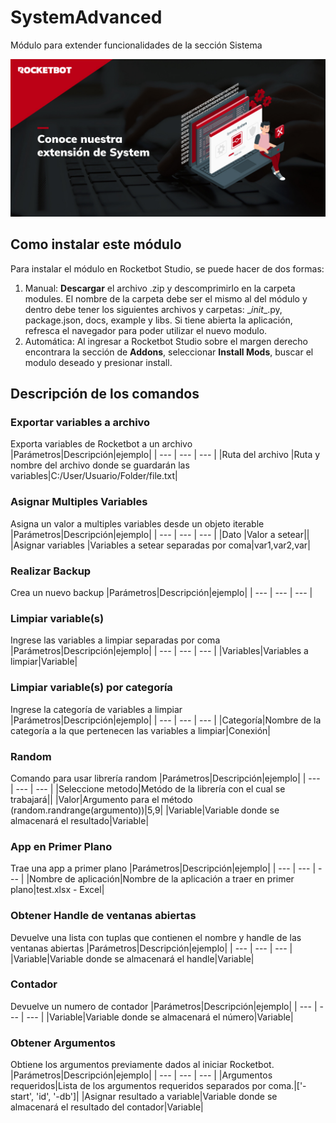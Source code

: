 



# SystemAdvanced
  
Módulo para extender funcionalidades de la sección Sistema  

![banner](imgs/Modulo-System.jpg)

## Como instalar este módulo
  
Para instalar el módulo en Rocketbot Studio, se puede hacer de dos formas:
1. Manual: __Descargar__ el archivo .zip y descomprimirlo en la carpeta modules. El nombre de la carpeta debe ser el mismo al del módulo y dentro debe tener los siguientes archivos y carpetas: \__init__.py, package.json, docs, example y libs. Si tiene abierta la aplicación, refresca el navegador para poder utilizar el nuevo modulo.
2. Automática: Al ingresar a Rocketbot Studio sobre el margen derecho encontrara la sección de **Addons**, seleccionar **Install Mods**, buscar el modulo deseado y presionar install.  


## Descripción de los comandos

### Exportar variables a archivo
  
Exporta variables de Rocketbot a un archivo
|Parámetros|Descripción|ejemplo|
| --- | --- | --- |
|Ruta del archivo |Ruta y nombre del archivo donde se guardarán las variables|C:/User/Usuario/Folder/file.txt|

### Asignar Multiples Variables
  
Asigna un valor a multiples variables desde un objeto iterable
|Parámetros|Descripción|ejemplo|
| --- | --- | --- |
|Dato |Valor a setear||
|Asignar variables |Variables a setear separadas por coma|var1,var2,var|

### Realizar Backup
  
Crea un nuevo backup
|Parámetros|Descripción|ejemplo|
| --- | --- | --- |

### Limpiar variable(s)
  
Ingrese las variables a limpiar separadas por coma
|Parámetros|Descripción|ejemplo|
| --- | --- | --- |
|Variables|Variables a limpiar|Variable|

### Limpiar variable(s) por categoría
  
Ingrese la categoría de variables a limpiar
|Parámetros|Descripción|ejemplo|
| --- | --- | --- |
|Categoría|Nombre de la categoría a la que pertenecen las variables a limpiar|Conexión|

### Random
  
Comando para usar librería random
|Parámetros|Descripción|ejemplo|
| --- | --- | --- |
|Seleccione metodo|Metódo de la librería con el cual se trabajará||
|Valor|Argumento para el método (random.randrange(argumento))|5,9|
|Variable|Variable donde se almacenará el resultado|Variable|

### App en Primer Plano
  
Trae una app a primer plano
|Parámetros|Descripción|ejemplo|
| --- | --- | --- |
|Nombre de aplicación|Nombre de la aplicación a traer en primer plano|test.xlsx - Excel|

### Obtener Handle de ventanas abiertas
  
Devuelve una lista con tuplas que contienen el nombre y handle de las ventanas abiertas
|Parámetros|Descripción|ejemplo|
| --- | --- | --- |
|Variable|Variable donde se almacenará el handle|Variable|

### Contador
  
Devuelve un numero de contador
|Parámetros|Descripción|ejemplo|
| --- | --- | --- |
|Variable|Variable donde se almacenará el número|Variable|

### Obtener Argumentos
  
Obtiene los argumentos previamente dados al iniciar Rocketbot.
|Parámetros|Descripción|ejemplo|
| --- | --- | --- |
|Argumentos requeridos|Lista de los argumentos requeridos separados por coma.|['-start', 'id', '-db']|
|Asignar resultado a variable|Variable donde se almacenará el resultado del contador|Variable|
